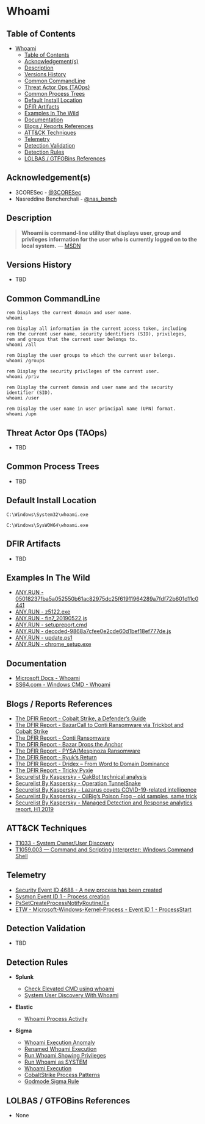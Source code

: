 # Whoami

## Table of Contents

- [Whoami](#whoami)
  - [Table of Contents](#table-of-contents)
  - [Acknowledgement(s)](#acknowledgements)
  - [Description](#description)
  - [Versions History](#versions-history)
  - [Common CommandLine](#common-commandline)
  - [Threat Actor Ops (TAOps)](#threat-actor-ops-taops)
  - [Common Process Trees](#common-process-trees)
  - [Default Install Location](#default-install-location)
  - [DFIR Artifacts](#dfir-artifacts)
  - [Examples In The Wild](#examples-in-the-wild)
  - [Documentation](#documentation)
  - [Blogs / Reports References](#blogs--reports-references)
  - [ATT&CK Techniques](#attck-techniques)
  - [Telemetry](#telemetry)
  - [Detection Validation](#detection-validation)
  - [Detection Rules](#detection-rules)
  - [LOLBAS / GTFOBins References](#lolbas--gtfobins-references)

## Acknowledgement(s)

- 3CORESec - [@3CORESec](https://twitter.com/3CORESec)
- Nasreddine Bencherchali - [@nas_bench](https://twitter.com/nas_bench)

## Description

> **Whoami is command-line utility that displays user, group and privileges information for the user who is currently logged on to the local system.** — [MSDN](https://docs.microsoft.com/en-us/windows-server/administration/windows-commands/whoami)

## Versions History

- TBD

## Common CommandLine

```batch
rem Displays the current domain and user name.
whoami

rem Display all information in the current access token, including
rem the current user name, security identifiers (SID), privileges, 
rem and groups that the current user belongs to.
whoami /all

rem Display the user groups to which the current user belongs.
whoami /groups

rem Display the security privileges of the current user.
whoami /priv

rem Display the current domain and user name and the security identifier (SID).
whoami /user

rem Display the user name in user principal name (UPN) format.
whoami /upn
```

## Threat Actor Ops (TAOps)

- TBD

## Common Process Trees

- TBD

## Default Install Location

```batch
C:\Windows\System32\whoami.exe

C:\Windows\SysWOW64\whoami.exe
```

## DFIR Artifacts

- TBD

## Examples In The Wild

- [ANY.RUN - 05018237fba5a052550b61ac82975dc25f61911964289a7fdf72b601d11c0441](https://app.any.run/tasks/c2fe4e13-9ec5-4216-a11a-57c5077e11ae/)
- [ANY.RUN -  z5122.exe](https://app.any.run/tasks/ec2b6a89-391e-46a6-8838-6c8ac494a2ef/)
- [ANY.RUN - fin7_20190522.js](https://app.any.run/tasks/ebb8e2ba-d6f1-40ef-84a8-93bb98e12a56/)
- [ANY.RUN - setupreport.cmd](https://app.any.run/tasks/938a5d27-6cfe-4153-8f94-6fc6137f3aca/)
- [ANY.RUN - decoded-9868a7cfee0e2cde60d1bef18ef777de.js](https://app.any.run/tasks/9cd59431-026b-4e3f-aec5-e82ed06ac065/)
- [ANY.RUN - update.ps1](https://app.any.run/tasks/86e2a8b5-033b-42c5-a9b1-6d830e19a880/)
- [ANY.RUN - chrome_setup.exe](https://app.any.run/tasks/682a5d77-eed1-4502-8da8-16d7db37fcd4/)

## Documentation

- [Microsoft Docs - Whoami](https://docs.microsoft.com/en-us/windows-server/administration/windows-commands/whoami)
- [SS64.com - Windows CMD - Whoami](https://ss64.com/nt/whoami.html)

## Blogs / Reports References

- [The DFIR Report - Cobalt Strike, a Defender’s Guide](https://thedfirreport.com/2021/08/29/cobalt-strike-a-defenders-guide/)
- [The DFIR Report - BazarCall to Conti Ransomware via Trickbot and Cobalt Strike](https://thedfirreport.com/2021/08/01/bazarcall-to-conti-ransomware-via-trickbot-and-cobalt-strike/)
- [The DFIR Report - Conti Ransomware](https://thedfirreport.com/2021/05/12/conti-ransomware/)
- [The DFIR Report - Bazar Drops the Anchor](https://thedfirreport.com/2021/03/08/bazar-drops-the-anchor/)
- [The DFIR Report - PYSA/Mespinoza Ransomware](https://thedfirreport.com/2020/11/23/pysa-mespinoza-ransomware/)
- [The DFIR Report - Ryuk’s Return](https://thedfirreport.com/2020/10/08/ryuks-return/)
- [The DFIR Report - Dridex – From Word to Domain Dominance](https://thedfirreport.com/2020/08/03/dridex-from-word-to-domain-dominance/)
- [The DFIR Report - Tricky Pyxie](https://thedfirreport.com/2020/04/30/tricky-pyxie/)
- [Securelist By Kaspersky - QakBot technical analysis](https://securelist.com/qakbot-technical-analysis/103931/)
- [Securelist By Kaspersky - Operation TunnelSnake](https://securelist.com/operation-tunnelsnake-and-moriya-rootkit/101831/)
- [Securelist By Kaspersky - Lazarus covets COVID-19-related intelligence](https://securelist.com/lazarus-covets-covid-19-related-intelligence/99906/)
- [Securelist By Kaspersky - OilRig’s Poison Frog – old samples, same trick](https://securelist.com/oilrigs-poison-frog/95490/)
- [Securelist By Kaspersky - Managed Detection and Response analytics report, H1 2019](https://securelist.com/managed-detection-and-response-analytics-report/94076/)

## ATT&CK Techniques

- [T1033 - System Owner/User Discovery](https://attack.mitre.org/techniques/T1033/)
- [T1059.003 — Command and Scripting Interpreter: Windows Command Shell](https://attack.mitre.org/techniques/T1059/003/)

## Telemetry

- [Security Event ID 4688 - A new process has been created](https://www.ultimatewindowssecurity.com/securitylog/encyclopedia/event.aspx?eventID=4688)
- [Sysmon Event ID 1 - Process creation](https://www.ultimatewindowssecurity.com/securitylog/encyclopedia/event.aspx?eventid=90001)
- [PsSetCreateProcessNotifyRoutine/Ex](https://docs.microsoft.com/en-us/windows-hardware/drivers/ddi/ntddk/nf-ntddk-pssetcreateprocessnotifyroutineex)
- [ETW - Microsoft-Windows-Kernel-Process - Event ID 1 - ProcessStart](https://github.com/nasbench/EVTX-ETW-Resources)

## Detection Validation

- TBD

## Detection Rules

- **Splunk**
  - [Check Elevated CMD using whoami](https://research.splunk.com/endpoint/check_elevated_cmd_using_whoami/)
  - [System User Discovery With Whoami](https://research.splunk.com/endpoint/system_user_discovery_with_whoami/)

- **Elastic**
  - [Whoami Process Activity](https://github.com/elastic/detection-rules/blob/main/rules/windows/discovery_whoami_command_activity.toml)

- **Sigma**
  - [Whoami Execution Anomaly](https://github.com/SigmaHQ/sigma/blob/master/rules/windows/process_creation/win_susp_whoami_anomaly.yml)
  - [Renamed Whoami Execution](https://github.com/SigmaHQ/sigma/blob/master/rules/windows/process_creation/win_renamed_whoami.yml)
  - [Run Whoami Showing Privileges](https://github.com/SigmaHQ/sigma/blob/master/rules/windows/process_creation/win_whoami_priv.yml)
  - [Run Whoami as SYSTEM](https://github.com/SigmaHQ/sigma/blob/master/rules/windows/process_creation/win_whoami_as_system.yml)
  - [Whoami Execution](https://github.com/SigmaHQ/sigma/blob/master/rules/windows/process_creation/win_susp_whoami.yml)
  - [CobaltStrike Process Patterns](https://github.com/SigmaHQ/sigma/blob/master/rules/windows/process_creation/win_cobaltstrike_process_patterns.yml)
  - [Godmode Sigma Rule](https://github.com/SigmaHQ/sigma/blob/master/other/godmode_sigma_rule.yml)

## LOLBAS / GTFOBins References

- None
